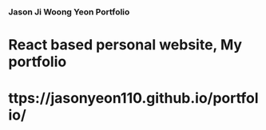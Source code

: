 ### Jason Ji Woong Yeon Portfolio
# React based personal website, My portfolio

# ttps://jasonyeon110.github.io/portfolio/

